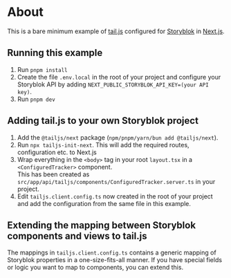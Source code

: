 # About

This is a bare minimum example of [tail.js](httsp://www.tailjs.org) configured for [Storyblok](https://www.storyblok.com/) in [Next.js](https://nextjs.org/).

## Running this example

1. Run `pnpm install`
2.  Create the file `.env.local` in the root of your project and configure your Storyblok API by adding `NEXT_PUBLIC_STORYBLOK_API_KEY=(your API key)`.
3. Run `pnpm dev`

## Adding tail.js to your own Storyblok project

1. Add the `@tailjs/next` package (`npm/pnpm/yarn/bun add @tailjs/next`).
2. Run `npx tailjs-init-next`. This will add the required routes, configuration etc. to Next.js
3. Wrap everything in the `<body>` tag in your root `layout.tsx` in a `<ConfiguredTracker>` component.  
This has been created as `src/app/api/tailjs/components/ConfiguredTracker.server.ts` in your project.
3. Edit `tailjs.client.config.ts` now created in the root of your project and add the configuration from the same file in this example.

## Extending the mapping between Storyblok components and views to tail.js

The mappings in `tailjs.client.config.ts` contains a generic mapping of Storyblok properties in a one-size-fits-all manner.
If you have special fields or logic you want to map to components, you can extend this.
